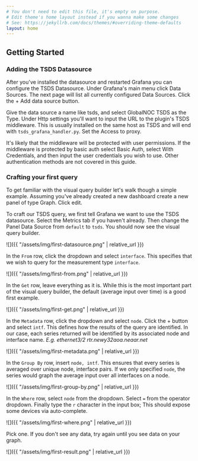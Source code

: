 ```yaml
---
# You don't need to edit this file, it's empty on purpose.
# Edit theme's home layout instead if you wanna make some changes
# See: https://jekyllrb.com/docs/themes/#overriding-theme-defaults
layout: home
---
```


## 

## Getting Started

### Adding the TSDS Datasource

After you've installed the datasource and restarted Grafana you can
configure the TSDS Datasource. Under Grafana's main menu click Data
Sources. The next page will list all currently configured Data
Sources. Click the + Add data source button.

Give the data source a name like tsds, and select GlobalNOC TSDS as
the Type. Under Http settings you'll want to input the URL to the
plugin's TSDS middleware. This is usually installed on the same host
as TSDS and will end with `tsds_grafana_handler.py`. Set the Access to
proxy.

It's likely that the middleware will be protected with user
permissions. If the middleware is protected by basic auth select Basic
Auth, select With Credentials, and then input the user credentials you
wish to use. Other authentication methods are not covered in this
guide.

### Crafting your first query

To get familiar with the visual query builder let's walk though a
simple example. Assuming you've already created a new dashboard create
a new panel of type Graph. Click edit.

To craft our TSDS query, we first tell Grafana we want to use the TSDS
datasource. Select the Metrics tab if you haven't already. Then change
the Panel Data Source from `default` to `tsds`. You should now see the
visual query builder.

![]({{ "/assets/img/first-datasource.png" | relative_url }})

In the `From` row, click the dropdown and select `interface`. This
specifies that we wish to query for the measurement type `interface`.

![]({{ "/assets/img/first-from.png" | relative_url }})

In the `Get` row, leave everything as it is. While this is the most
important part of the visual query builder, the default (average input
over time) is a good first example.

![]({{ "/assets/img/first-get.png" | relative_url }})

In the `Metadata` row, click the dropdown and select `node`. Click
the + button and select `intf`. This defines how the results of the
query are identified. In our case, each series returned will be
identified by its associated node and interface
name. *E.g. ethernet3/2 rtr.newy32aoa.neaar.net*

![]({{ "/assets/img/first-metadata.png" | relative_url }})

In the `Group By` row, insert `node, intf`. This ensures that every
series is averaged over unique node, interface pairs. If we only
specified `node`, the series would graph the average input over all
interfaces on a node.

![]({{ "/assets/img/first-group-by.png" | relative_url }})

In the `Where` row, select `node` from the dropdown. Select `=` from
the operator dropdown. Finally type the `r` character in the input
box; This should expose some devices via auto-complete.

![]({{ "/assets/img/first-where.png" | relative_url }})

Pick one. If you don't see any data, try again until you see data on
your graph.

![]({{ "/assets/img/first-result.png" | relative_url }})
